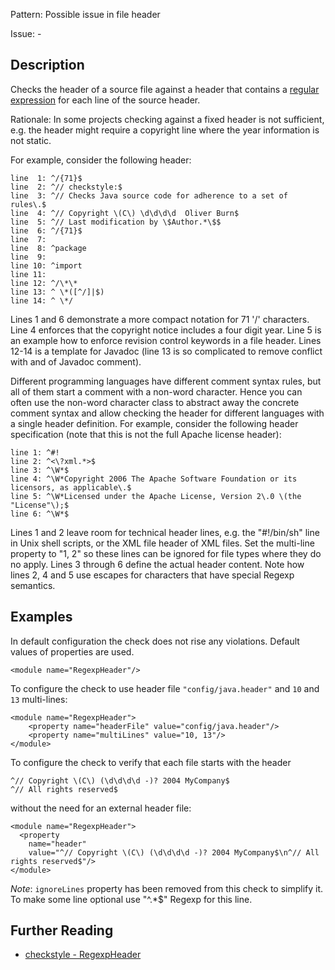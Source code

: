 Pattern: Possible issue in file header

Issue: -

## Description

Checks the header of a source file against a header that contains a [regular expression](https://docs.oracle.com/javase/7/docs/api/java/util/regex/Pattern.html) for each line of the source header. 

Rationale: In some projects checking against a fixed header is not sufficient, e.g. the header might require a copyright line where the year information is not static. 

For example, consider the following header: 
    
    
    line  1: ^/{71}$
    line  2: ^// checkstyle:$
    line  3: ^// Checks Java source code for adherence to a set of rules\.$
    line  4: ^// Copyright \(C\) \d\d\d\d  Oliver Burn$
    line  5: ^// Last modification by \$Author.*\$$
    line  6: ^/{71}$
    line  7:
    line  8: ^package
    line  9:
    line 10: ^import
    line 11:
    line 12: ^/\*\*
    line 13: ^ \*([^/]|$)
    line 14: ^ \*/
            

Lines 1 and 6 demonstrate a more compact notation for 71 '/' characters. Line 4 enforces that the copyright notice includes a four digit year. Line 5 is an example how to enforce revision control keywords in a file header. Lines 12-14 is a template for Javadoc (line 13 is so complicated to remove conflict with and of Javadoc comment). 

Different programming languages have different comment syntax rules, but all of them start a comment with a non-word character. Hence you can often use the non-word character class to abstract away the concrete comment syntax and allow checking the header for different languages with a single header definition. For example, consider the following header specification (note that this is not the full Apache license header): 
    
    
    line 1: ^#!
    line 2: ^<\?xml.*>$
    line 3: ^\W*$
    line 4: ^\W*Copyright 2006 The Apache Software Foundation or its licensors, as applicable\.$
    line 5: ^\W*Licensed under the Apache License, Version 2\.0 \(the "License"\);$
    line 6: ^\W*$
            

Lines 1 and 2 leave room for technical header lines, e.g. the "#!/bin/sh" line in Unix shell scripts, or the XML file header of XML files. Set the multi-line property to "1, 2" so these lines can be ignored for file types where they do no apply. Lines 3 through 6 define the actual header content. Note how lines 2, 4 and 5 use escapes for characters that have special Regexp semantics. 

## Examples

In default configuration the check does not rise any violations. Default values of properties are used. 
    
    
    <module name="RegexpHeader"/>
              

To configure the check to use header file `"config/java.header"` and `10` and `13` multi-lines: 
    
    
    <module name="RegexpHeader">
        <property name="headerFile" value="config/java.header"/>
        <property name="multiLines" value="10, 13"/>
    </module>
            

To configure the check to verify that each file starts with the header 
    
    
    ^// Copyright \(C\) (\d\d\d\d -)? 2004 MyCompany$
    ^// All rights reserved$
            

without the need for an external header file: 
    
    
    <module name="RegexpHeader">
      <property
        name="header"
        value="^// Copyright \(C\) (\d\d\d\d -)? 2004 MyCompany$\n^// All rights reserved$"/>
    </module>
            

_Note_: `ignoreLines` property has been removed from this check to simplify it. To make some line optional use "^.*$" Regexp for this line.

## Further Reading

* [checkstyle - RegexpHeader](http://checkstyle.sourceforge.net/config_header.html#RegexpHeader)